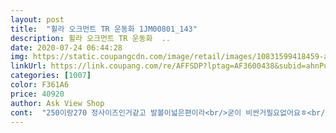 ```yaml
---
layout: post 
title:  "휠라 오크먼트 TR 운동화 1JM00801_143" 
description: 휠라 오크먼트 TR 운동화  ..
date: 2020-07-24 06:44:28 
img: https://static.coupangcdn.com/image/retail/images/10831599418459-a2c20bff-bec1-4b51-869f-c887576fcde4.jpg 
linkUrl: https://link.coupang.com/re/AFFSDP?lptag=AF3600438&subid=ahnPublicAsk&pageKey=1343372643&itemId=2370809418&vendorItemId=70312614491&traceid=V0-113-1aa1f6b85a34a80b 
categories: [1007] 
color: F361A6 
price: 40920 
author: Ask View Shop 
cont:  "250이랑270 정사이즈인거같고 발볼이넓은편이라<br/>굳이 비싼거필요없어요ㅎ<br/>그리고 많이 걷는 사람들 발에 땀이 많으신분들은 오래 신고 다니지는 못할거같습니다.<br/><br/>깔끔하고 여름에 잠깐신으면 딱이쁜 색이에요<br/>단점은 굽이 좀 높아서 그런가 뒷발바닥이 조금씩 피로가 쌓이네요.<br/><br/>대체적으론 마감이 나쁘진 않으나 사진에 보이는것처럼 실밥이 좀 튀어나와 있는 부분이 있습니다<br/>땀이 차는 듯한 느낌도 좀 드네요<br/>무튼 맘에 듭니다<br/>뭐그냥 대충 신어야죠<br/>색깔도 상품사진 처럼 이쁘게 나오고 디자인도 이 가격에 굉장히 마음에 듭니다.<br/><br/>쑥쑥 들어갑니다^^<br/>아들과남편이 엄청 맘에들어하고 고맙다하니<br/>아들과아빠 커플로 샀어요<br/>어차피 운동화 몇달밖에 못신으니<br/>저도 기분좋네요^^<br/>전 240인데 정사이즈 맞았습니다 행복합니다요<br/>좋아요!!! 일단 신으면 키가 커지구요 디자인도 넘 예쁘고 가볍고 쿠션감은 적당히 푹신해서 좋아요.<br/> 첨에 딱 신었을때 발이나 발목이 신발에 닿아서 까지고 아프다 이런것도 전혀 없고 좋았습니당 굳!!<br/>첨에는 잘 안들어가더니 신발끈 느쓴하게푸니깐<br/>한가지아쉬운점은, 쿠션이 없다는거ㅎ<br/>" 
---
```

